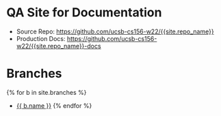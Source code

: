 ---
---

# QA Site for Documentation 

* Source Repo: <https://github.com/ucsb-cs156-w22/{{site.repo_name}}>
* Production Docs: <https://github.com/ucsb-cs156-w22/{{site.repo_name}}-docs>


# Branches

{% for b in site.branches %}
* [{{ b.name }}](storybook-qa/{{b.name}})
{% endfor %}


